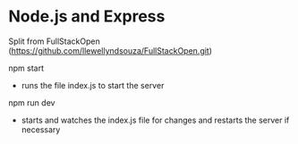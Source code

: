 # Node.js and Express

Split from FullStackOpen (https://github.com/llewellyndsouza/FullStackOpen.git)

npm start
- runs the file index.js to start the server

npm run dev
- starts and watches the index.js file for changes and restarts the server if necessary